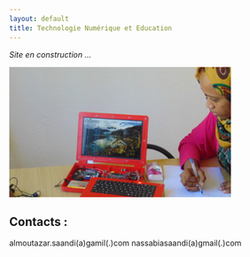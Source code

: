 ```yaml
---
layout: default
title: Technologie Numérique et Education
---
```


_Site en construction ..._

<div style="text-align:left"><img src="local/images/0.jpg" width="400"></div>

## Contacts :

almoutazar.saandi(a)gamil(.)com
nassabiasaandi(a)gmail(.)com
